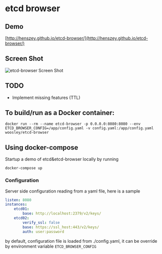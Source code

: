 # etcd browser

## Demo
[http://henszey.github.io/etcd-browser/](http://henszey.github.io/etcd-browser/)

## Screen Shot
![etcd-browser Screen Shot](http://henszey.github.io/etcd-browser/images/etcdbrowser.png)

## TODO
* Implement missing features (TTL)

## To build/run as a Docker container:

    docker run --rm --name etcd-browser -p 0.0.0.0:8080:8080 --env ETCD_BROWSER_CONFIG=/app/config.yaml -v config.yaml:/app/config.yaml woosley/etcd-browser

## Using docker-compose

Startup a demo of etcd&etcd-browser locally by running

```
docker-compose up
```

### Configuration

Server side configuration reading from a yaml file, here is a sample

```yaml
listen: 8080
instances:
    etcd01:
        base: http://localhost:2379/v2/keys/
    etcd02:
        verify_ssl: false
        base: https://ssl_host:443/v2/keys/
        auth: user:password
```

by default, configuration file is loaded from ./config.yaml, it can be override
by environment variable `ETCD_BROWSER_CONFIG`
